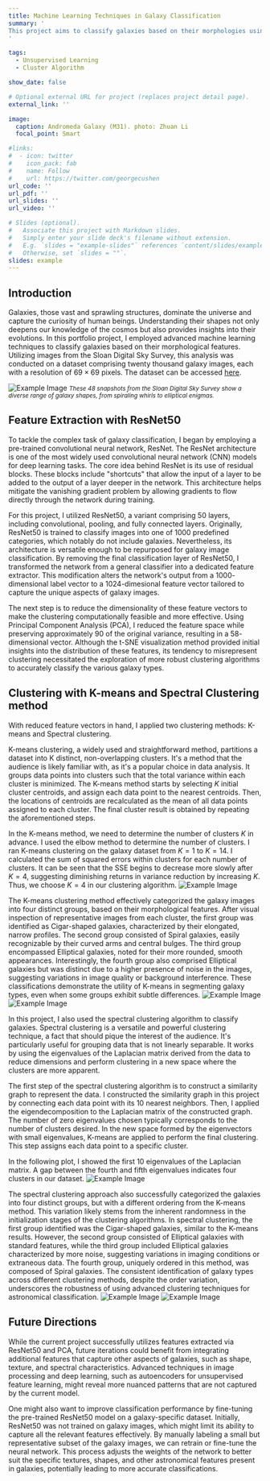 ```yaml
---
title: Machine Learning Techniques in Galaxy Classification
summary: '
This project aims to classify galaxies based on their morphologies using advanced machine learning techniques.
'

tags:
  - Unsupervised Learning
  - Cluster Algorithm

show_date: false

# Optional external URL for project (replaces project detail page).
external_link: ''

image:
  caption: Andromeda Galaxy (M31). photo: Zhuan Li
  focal_point: Smart

#links:
#  - icon: twitter
#    icon_pack: fab
#    name: Follow
#    url: https://twitter.com/georgecushen
url_code: ''
url_pdf: ''
url_slides: ''
url_video: ''

# Slides (optional).
#   Associate this project with Markdown slides.
#   Simply enter your slide deck's filename without extension.
#   E.g. `slides = "example-slides"` references `content/slides/example-slides.md`.
#   Otherwise, set `slides = ""`.
slides: example
---
```


## Introduction
Galaxies, those vast and sprawling structures, dominate the universe and capture the curiosity of human beings. Understanding their shapes not only deepens our knowledge of the cosmos but also provides insights into their evolutions. In this portfolio project, I employed advanced machine learning techniques to classify galaxies based on their morphological features. Utilizing images from the Sloan Digital Sky Survey, this analysis was conducted on a dataset comprising twenty thousand galaxy images, each with a resolution of $69\times69$ pixels. The dataset can be accessed [here](https://www.astro.utoronto.ca/~bovy/Galaxy10/Galaxy10.h5). 

![Example Image](./galaxy.png)
*<small>These 48 snapshots from the Sloan Digital Sky Survey show a diverse range of galaxy shapes, from spiraling whirls to elliptical enigmas.</small>*


## Feature Extraction with ResNet50
To tackle the complex task of galaxy classification, I began by employing a pre-trained convolutional neural network, ResNet. The ResNet architecture is one of the most widely used convolutional neural network (CNN) models for deep learning tasks. The core idea behind ResNet is its use of residual blocks. These blocks include "shortcuts" that allow the input of a layer to be added to the output of a layer deeper in the network. This architecture helps mitigate the vanishing gradient problem by allowing gradients to flow directly through the network during training. 

For this project, I utilized ResNet50, a variant comprising 50 layers, including convolutional, pooling, and fully connected layers. Originally, ResNet50 is trained to classify images into one of 1000 predefined categories, which notably do not include galaxies. Nevertheless, its architecture is versatile enough to be repurposed for galaxy image classification. By removing the final classification layer of ResNet50, I transformed the network from a general classifier into a dedicated feature extractor. This modification alters the network's output from a $1000$-dimensional label vector to a $1024$-dimesional feature vector tailored to capture the unique aspects of galaxy images.

The next step is to reduce the dimensionality of these feature vectors to make the clustering computationally feasible and more effective. Using Principal Component Analysis (PCA), I reduced the feature space while preserving approximately $90%$ of the original variance, resulting in a $58$-dimensional vector. Although the t-SNE visualization method provided initial insights into the distribution of these features, its tendency to misrepresent clustering necessitated the exploration of more robust clustering algorithms to accurately classify the various galaxy types.





## Clustering with K-means and Spectral Clustering method
With reduced feature vectors in hand, I applied two clustering methods: K-means and Spectral clustering. 

K-means clustering, a widely used and straightforward method, partitions a dataset into K distinct, non-overlapping clusters. It's a method that the audience is likely familiar with, as it's a popular choice in data analysis. It groups data points into clusters such that the total variance within each cluster is minimized. The K-means method starts by selecting $K$ initial cluster centroids, and assign each data point to the nearest centroids. Then, the locations of centroids are recalculated as the mean of all data points assigned to each cluster. The final cluster result is obtained by repeating the aforementioned steps.

In the K-means method, we need to determine the number of clusters $K$ in advance. I used the elbow method to determine the number of clusters. I ran K-means clustering on the galaxy dataset from $K = 1$ to $K=14$. I calculated the sum of squared errors within clusters for each number of clusters. It can be seen that the SSE begins to decrease more slowly after $K=4$, suggesting diminishing returns in variance reduction by increasing $K$. Thus, we choose $K=4$ in our clustering algorithm.
![Example Image](./KmeansValidation.png)


The K-means clustering method effectively categorized the galaxy images into four distinct groups, based on their morphological features. After visual inspection of representative images from each cluster, the first group was identified as Cigar-shaped galaxies, characterized by their elongated, narrow profiles. The second group consisted of Spiral galaxies, easily recognizable by their curved arms and central bulges. The third group encompassed Elliptical galaxies, noted for their more rounded, smooth appearances. Interestingly, the fourth group also comprised Elliptical galaxies but was distinct due to a higher presence of noise in the images, suggesting variations in image quality or background interference. These classifications demonstrate the utility of K-means in segmenting galaxy types, even when some groups exhibit subtle differences.
![Example Image](./ResNet50.png)
![Example Image](./kmean.png)



In this project, I also used the spectral clustering algorithm to classify galaxies. Spectral clustering is a versatile and powerful clustering technique, a fact that should pique the interest of the audience. It's particularly useful for grouping data that is not linearly separable. It works by using the eigenvalues of the Laplacian matrix derived from the data to reduce dimensions and perform clustering in a new space where the clusters are more apparent.

The first step of the spectral clustering algorithm is to construct a similarity graph to represent the data. I constructed the similarity graph in this project by connecting each data point with its $10$ nearest neighbors. Then, I applied the eigendecomposition to the Laplacian matrix of the constructed graph. The number of zero eigenvalues chosen typically corresponds to the number of clusters desired. In the new space formed by the eigenvectors with small eigenvalues, K-means are applied to perform the final clustering. This step assigns each data point to a specific cluster.

In the following plot, I showed the first $10$ eigenvalues of the Laplacian matrix. A gap between the fourth and fifth eigenvalues indicates four clusters in our dataset.
![Example Image](./SpectralValidation.png)

The spectral clustering approach also successfully categorized the galaxies into four distinct groups, but with a different ordering from the K-means method. This variation likely stems from the inherent randomness in the initialization stages of the clustering algorithms. In spectral clustering, the first group identified was the Cigar-shaped galaxies, similar to the K-means results. However, the second group consisted of Elliptical galaxies with standard features, while the third group included Elliptical galaxies characterized by more noise, suggesting variations in imaging conditions or extraneous data. The fourth group, uniquely ordered in this method, was composed of Spiral galaxies. The consistent identification of galaxy types across different clustering methods, despite the order variation, underscores the robustness of using advanced clustering techniques for astronomical classification.
![Example Image](./ResNet50_2.png)
![Example Image](./spectral.png)


## Future Directions

While the current project successfully utilizes features extracted via ResNet50 and PCA, future iterations could benefit from integrating additional features that capture other aspects of galaxies, such as shape, texture, and spectral characteristics. Advanced techniques in image processing and deep learning, such as autoencoders for unsupervised feature learning, might reveal more nuanced patterns that are not captured by the current model.

One might also want to improve classification performance by fine-tuning the pre-trained ResNet50 model on a galaxy-specific dataset. Initially, ResNet50 was not trained on galaxy images, which might limit its ability to capture all the relevant features effectively. By manually labeling a small but representative subset of the galaxy images, we can retrain or fine-tune the neural network. This process adjusts the weights of the network to better suit the specific textures, shapes, and other astronomical features present in galaxies, potentially leading to more accurate classifications.
